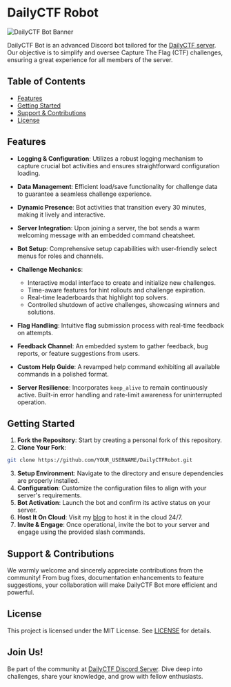 # DailyCTF Robot 

![DailyCTF Bot Banner](https://cdn.discordapp.com/attachments/914495197256228959/1155418640468955246/Pink_and_Purple_Futuristic_Gaming_Channel_Banner2.png)

DailyCTF Bot is an advanced Discord bot tailored for the [DailyCTF server](https://discord.gg/rZGTDssnJj). Our objective is to simplify and oversee Capture The Flag (CTF) challenges, ensuring a great experience for all members of the server.

## Table of Contents
- [Features](#features)
- [Getting Started](#getting-started)
- [Support & Contributions](#support--contributions)
- [License](#license)

## Features

- **Logging & Configuration**: Utilizes a robust logging mechanism to capture crucial bot activities and ensures straightforward configuration loading.

- **Data Management**: Efficient load/save functionality for challenge data to guarantee a seamless challenge experience.

- **Dynamic Presence**: Bot activities that transition every 30 minutes, making it lively and interactive.

- **Server Integration**: Upon joining a server, the bot sends a warm welcoming message with an embedded command cheatsheet.

- **Bot Setup**: Comprehensive setup capabilities with user-friendly select menus for roles and channels.

- **Challenge Mechanics**: 
  - Interactive modal interface to create and initialize new challenges.
  - Time-aware features for hint rollouts and challenge expiration.
  - Real-time leaderboards that highlight top solvers.
  - Controlled shutdown of active challenges, showcasing winners and solutions.

- **Flag Handling**: Intuitive flag submission process with real-time feedback on attempts.

- **Feedback Channel**: An embedded system to gather feedback, bug reports, or feature suggestions from users.

- **Custom Help Guide**: A revamped help command exhibiting all available commands in a polished format.

- **Server Resilience**: Incorporates `keep_alive` to remain continuously active. Built-in error handling and rate-limit awareness for uninterrupted operation.

## Getting Started

1. **Fork the Repository**: Start by creating a personal fork of this repository. 
2. **Clone Your Fork**: 
```bash
git clone https://github.com/YOUR_USERNAME/DailyCTFRobot.git
```
3. **Setup Environment**: Navigate to the directory and ensure dependencies are properly installed.
4. **Configuration**: Customize the configuration files to align with your server's requirements.
5. **Bot Activation**: Launch the bot and confirm its active status on your server.
6. **Host It On Cloud**: Visit my [blog](https://goofygiraffe06.github.io/discord_bot/) to host it in the cloud 24/7.
7. **Invite & Engage**: Once operational, invite the bot to your server and engage using the provided slash commands.

## Support & Contributions

We warmly welcome and sincerely appreciate contributions from the community! From bug fixes, documentation enhancements to feature suggestions, your collaboration will make DailyCTF Bot more efficient and powerful.

## License

This project is licensed under the MIT License. See [LICENSE](LICENSE) for details.

## Join Us!

Be part of the community at [DailyCTF Discord Server](https://discord.gg/rZGTDssnJj). Dive deep into challenges, share your knowledge, and grow with fellow enthusiasts.
